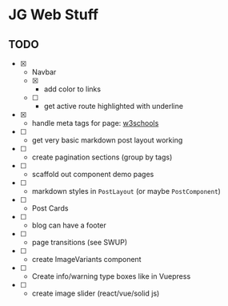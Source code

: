# JG Web Stuff

## TODO
- [x] - Navbar
  - [x] - add color to links
  - [ ] - get active route highlighted with underline
- [x] - handle meta tags for page: [w3schools](https://www.w3schools.com/tags/tag_meta.asp)
- [ ] - get very basic markdown post layout working
- [ ] - create pagination sections (group by tags)
- [ ] - scaffold out component demo pages
- [ ] - markdown styles in `PostLayout` (or maybe `PostComponent`)
- [ ] - Post Cards
- [ ] - blog can have a footer
- [ ] - page transitions (see SWUP)
- [ ] - create ImageVariants component
- [ ] - Create info/warning type boxes like in Vuepress
- [ ] - create image slider (react/vue/solid js)


